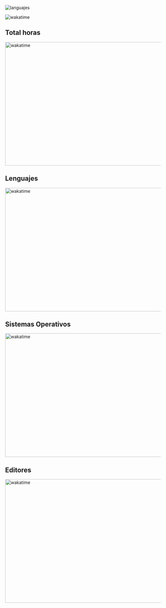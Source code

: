 ![languajes](https://wakatime.com/badge/user/018c69fd-6265-4af3-9c0a-4eed1ab8c2d9.svg)

<img src="https://wakatime.com/share/@codecsrayo/586949ae-5f04-4c0a-b91c-6211e756d6ce.svg"  alt="wakatime" >

## Total horas
<img src="https://wakatime.com/share/@codecsrayo/cd1d8221-dcd1-4e84-83fc-e4a4d75764c3.svg" width="800" height="400" alt="wakatime" >

## Lenguajes
<img src="https://wakatime.com/share/@codecsrayo/074a423f-f68d-443a-bee9-0a945bfc2e05.svg" width="800" height="400" alt="wakatime" >


## Sistemas Operativos
<img src="https://wakatime.com/share/@codecsrayo/746c9508-384f-4979-952b-6deab4a17a58.svg" width="800" height="400" alt="wakatime" >




## Editores
<img src="https://wakatime.com/share/@codecsrayo/5deab74d-af2a-433f-8038-70966f720239.svg" width="800" height="400" alt="wakatime" >


<!-- Google tag (gtag.js) -->
<script async src="https://www.googletagmanager.com/gtag/js?id=G-XWX8GF06K3"></script>
<script>
  window.dataLayer = window.dataLayer || [];
  function gtag(){dataLayer.push(arguments);}
  gtag('js', new Date());

  gtag('config', 'G-XWX8GF06K3');
</script>